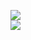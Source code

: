 [![](https://img.shields.io/badge/Made%20With-Github%20Spray-lightgrey.svg?style=for-the-badge&logo=github)](https://github.com/Annihil/github-spray#31953)  
[![](https://i.imgur.com/2DrTn0Z.gif)](https://github.com/Annihil/github-spray)